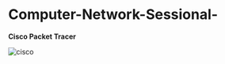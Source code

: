 # Computer-Network-Sessional-

**Cisco Packet Tracer**


![cisco](https://user-images.githubusercontent.com/78270149/121124580-fcd4c300-c846-11eb-9eb7-42c62c3b50a5.jpg)
